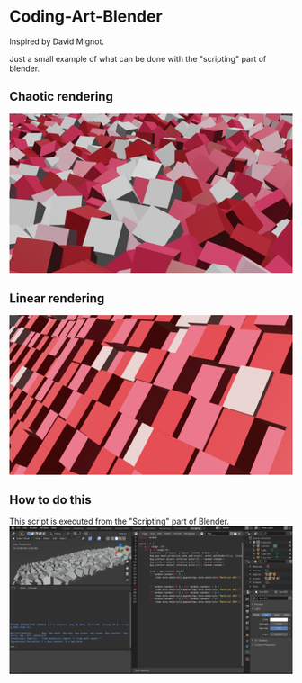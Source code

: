 # Coding-Art-Blender
Inspired by David Mignot.

Just a small example of what can be done with the "scripting" part of blender.


## Chaotic rendering
![Capture](Chaos.png)

## Linear rendering
![Capture](Linear.png)


## How to do this 
This script is executed from the "Scripting" part of Blender.
![Capture](how.png)
